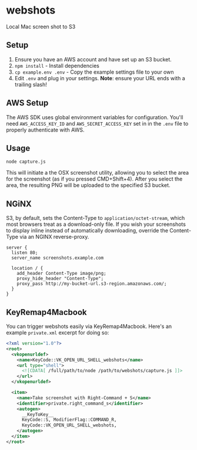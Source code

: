 webshots
========

Local Mac screen shot to S3

## Setup

1. Ensure you have an AWS account and have set up an S3 bucket.
2. `npm install` - Install dependencies
3. `cp example.env .env` - Copy the example settings file to your own
4. Edit `.env` and plug in your settings. **Note**: ensure your URL ends with a
   trailing slash!

## AWS Setup

The AWS SDK uses global environment variables for configuration. You'll need
`AWS_ACCESS_KEY_ID` and `AWS_SECRET_ACCESS_KEY` set in in the `.env` file to
properly authenticate with AWS.

## Usage

`node capture.js`

This will initiate a the OSX screenshot utility, allowing you to select the area
for the screenshot (as if you pressed CMD+Shift+4). After you select the area,
the resulting PNG will be uploaded to the specified S3 bucket.

## NGiNX

S3, by default, sets the Content-Type to `application/octet-stream`, which most
browsers treat as a download-only file. If you wish your screenshots to display
inline instead of automatically downloading, override the Content-Type via an
NGINX reverse-proxy.

```
server {
  listen 80;
  server_name screenshots.example.com

  location / {
    add_header Content-Type image/png;
    proxy_hide_header "Content-Type";
    proxy_pass http://my-bucket-url.s3-region.amazonaws.com/;
  }
}
```

## KeyRemap4Macbook

You can trigger webshots easily via KeyRemap4Macbook. Here's an example
`private.xml` excerpt for doing so:

```xml
<?xml version="1.0"?>
<root>
  <vkopenurldef>
    <name>KeyCode::VK_OPEN_URL_SHELL_webshots</name>
    <url type="shell">
      <![CDATA[ /full/path/to/node /path/to/webshots/capture.js ]]>
    </url>
  </vkopenurldef>

  <item>
    <name>Take screenshot with Right-Command + S</name>
    <identifier>private.right_command_s</identifier>
    <autogen>
      __KeyToKey__
      KeyCode::S, ModifierFlag::COMMAND_R,
      KeyCode::VK_OPEN_URL_SHELL_webshots,
    </autogen>
  </item>
</root>
```
